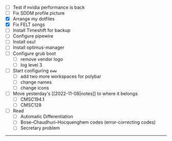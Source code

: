 - [ ] Test if nvidia performance is back
- [ ] Fix SDDM profile picture
- [x] Arrange my dotfiles
- [x] Fix FELT songs
- [ ] Install Timeshift for backup
- [ ] Configure pipewire 
- [ ] Install osu!
- [ ] Install optimus-manager
- [ ] Configure grub boot
	- [ ] remove vendor logo
	- [ ] log level 3
- [ ] Start configuring `eww`
	- [ ] add two more workspaces for polybar
	- [ ] change names
	- [ ] change icons
- [ ] Move yesterday's [[2022-11-08|notes]] to where it belongs
	- [ ] CMSC194.1
	- [ ] CMSC128
- [ ] Read
	- [ ] Automatic Differentiation
	- [ ] Bose–Chaudhuri–Hocquenghem codes (error-correcting codes)
	- [ ] Secretary problem

---

